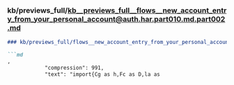 ### kb/previews_full/kb__previews_full__flows__new_account_entry_from_your_personal_account@auth.har.part010.md.part002.md

```md
### kb/previews_full/flows__new_account_entry_from_your_personal_account@auth.har.part010.md (part 002)

```md
,
            "compression": 991,
            "text": "import{Cg as h,Fc as D,la as
```

```

```
